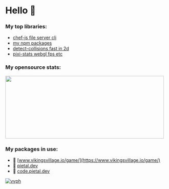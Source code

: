 # Hello 👋

### My top libraries:

- [chef-js file server cli](https://github.com/chef-js)
- [my npm packages](https://www.npmjs.com/~pietal.dev)
- [detect-collisions fast in 2d](https://github.com/Prozi/detect-collisions)
- [pixi-stats webgl fps etc](https://github.com/Prozi/pixi-stats)

### My opensource stats:

<img src="https://github-readme-stats.vercel.app/api?username=Prozi" width=495 height=195/>

### My packages in use:
- 🚀 [www.vikingsvillage.io/game/](https://www.vikingsvillage.io/game/)
- 🚀 [pietal.dev](https://pietal.dev)
- 🚀 [code.pietal.dev](https://code.pietal.dev)

[![vvph](https://user-images.githubusercontent.com/3052357/153716025-65b88cf5-1097-4d14-bff5-8d572dc6550f.jpg)
](https://www.youtube.com/watch?v=i80OYLp84bQ)

